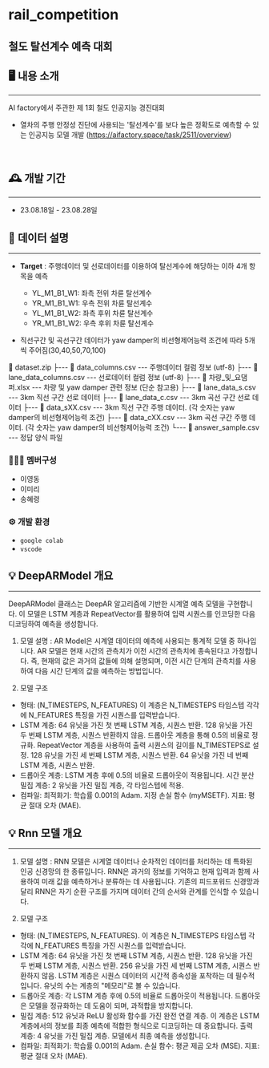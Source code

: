 # rail_competition
철도 탈선계수 예측 대회
----

## 🖥️ 내용 소개
---
AI factory에서 주관한 제 1회 철도 인공지능 경진대회
- 열차의 주행 안정성 진단에 사용되는 '탈선계수'를 보다 높은 정확도로 예측할 수 있는 인공지능 모델 개발
(https://aifactory.space/task/2511/overview)
<br>

## 🕰️ 개발 기간
---
* 23.08.18일 - 23.08.28일

## 📌 데이터 설명
---
- **Target** : 주행데이터 및 선로데이터를 이용하여 탈선계수에 해당하는 이하 4개 항목을 예측
    - YL_M1_B1_W1: 좌측 전위 차륜 탈선계수
    - YR_M1_B1_W1: 우측 전위 차륜 탈선계수
    - YL_M1_B1_W2: 좌측 후위 차륜 탈선계수
    - YR_M1_B1_W2: 우측 후위 차륜 탈선계수

- 직선구간 및 곡선구간 데이터가 yaw damper의 비선형제어능력 조건에 따라 5개씩 주어짐(30,40,50,70,100)

📁 dataset.zip
 ├--- 📃 data_columns.csv                      --- 주행데이터 컬럼 정보 (utf-8)
 ├--- 📃 lane_data_columns.csv                  --- 선로데이터 컬럼 정보 (utf-8)
 ├--- 📃 차량_및_요댐퍼.xlsx                 --- 차량 및 yaw damper 관련 정보 (단순 참고용)
 ├--- 📃 lane_data_s.csv                   --- 3km 직선 구간 선로 데이터
 ├--- 📃 lane_data_c.csv                   --- 3km 곡선 구간 선로 데이터
 ├--- 📃 data_sXX.csv                   --- 3km 직선 구간 주행 데이터. (각 숫자는 yaw damper의 비선형제어능력 조건)
 ├--- 📃 data_cXX.csv                   --- 3km 곡선 구간 주행 데이터. (각 숫자는 yaw damper의 비선형제어능력 조건)
 └--- 📃 answer_sample.csv          --- 정답 양식 파일

### 🧑‍🤝‍🧑 멤버구성
 - 이영동
 - 이미리
 - 송혜령

### ⚙️ 개발 환경
- `google colab`
- `vscode`

## 💡 DeepARModel 개요
---
DeepARModel 클래스는 DeepAR 알고리즘에 기반한 시계열 예측 모델을 구현합니다. 이 모델은 LSTM 계층과 RepeatVector를 활용하여 입력 시퀀스를 인코딩한 다음 디코딩하여 예측을 생성합니다.

1. 모델 설명 : AR Model은 시계열 데이터의 예측에 사용되는 통계적 모델 중 하나입니다. AR 모델은 현재 시간의 관측치가 이전 시간의 관측치에 종속된다고 가정합니다. 즉, 현재의 값은 과거의 값들에 의해 설명되며, 이전 시간 단계의 관측치를 사용하여 다음 시간 단계의 값을 예측하는 방법입니다.

2. 모델 구조
* 형태: (N_TIMESTEPS, N_FEATURES)
이 계층은 N_TIMESTEPS 타임스텝 각각에 N_FEATURES 특징을 가진 시퀀스를 입력받습니다.
* LSTM 계층:
64 유닛을 가진 첫 번째 LSTM 계층, 시퀀스 반환.
128 유닛을 가진 두 번째 LSTM 계층, 시퀀스 반환하지 않음.
드롭아웃 계층을 통해 0.5의 비율로 정규화.
RepeatVector 계층을 사용하여 출력 시퀀스의 길이를 N_TIMESTEPS로 설정.
128 유닛을 가진 세 번째 LSTM 계층, 시퀀스 반환.
64 유닛을 가진 네 번째 LSTM 계층, 시퀀스 반환.
* 드롭아웃 계층:
LSTM 계층 후에 0.5의 비율로 드롭아웃이 적용됩니다.
시간 분산 밀집 계층:
2 유닛을 가진 밀집 계층, 각 타임스텝에 적용.
* 컴파일:
최적화기: 학습률 0.001의 Adam.
지정 손실 함수 (myMSETF).
지표: 평균 절대 오차 (MAE).

## 💡 Rnn 모델 개요
---
1. 모델 설명 : RNN 모델은 시계열 데이터나 순차적인 데이터를 처리하는 데 특화된 인공 신경망의 한 종류입니다. RNN은 과거의 정보를 기억하고 현재 입력과 함께 사용하여 미래 값을 예측하거나 분류하는 데 사용됩니다. 기존의 피드포워드 신경망과 달리 RNN은 자기 순환 구조를 가지며 데이터 간의 순서와 관계를 인식할 수 있습니다.

2. 모델 구조
* 형태: (N_TIMESTEPS, N_FEATURES).
이 계층은 N_TIMESTEPS 타임스텝 각각에 N_FEATURES 특징을 가진 시퀀스를 입력받습니다.
* LSTM 계층:
64 유닛을 가진 첫 번째 LSTM 계층, 시퀀스 반환.
128 유닛을 가진 두 번째 LSTM 계층, 시퀀스 반환.
256 유닛을 가진 세 번째 LSTM 계층, 시퀀스 반환하지 않음.
LSTM 계층은 시퀀스 데이터의 시간적 종속성을 포착하는 데 필수적입니다. 유닛의 수는 계층의 "메모리"로 볼 수 있습니다.
* 드롭아웃 계층:
각 LSTM 계층 후에 0.5의 비율로 드롭아웃이 적용됩니다.
드롭아웃은 모델을 정규화하는 데 도움이 되며, 과적합을 방지합니다.
* 밀집 계층:
512 유닛과 ReLU 활성화 함수를 가진 완전 연결 계층.
이 계층은 LSTM 계층에서의 정보를 최종 예측에 적합한 형식으로 디코딩하는 데 중요합니다.
출력 계층:
4 유닛을 가진 밀집 계층.
모델에서 최종 예측을 생성합니다.
* 컴파일:
최적화기: 학습률 0.001의 Adam.
손실 함수: 평균 제곱 오차 (MSE).
지표: 평균 절대 오차 (MAE).
